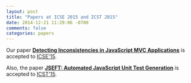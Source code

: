 ```yaml
---
layout: post
title: "Papers at ICSE 2015 and ICST 2015"
date: 2014-12-21 11:29:06 -0700
comments: false
categories: papers
---
```


Our paper [**Detecting Inconsistencies in JavaScript MVC Applications**](/publications/frolin_icse15.html) is accepted to [ICSE'15](http://2015.icse-conferences.org/).

Also, the paper [**JSEFT: Automated JavaScript Unit Test Generation**](/publications/shabnam_icst15.html) is accepted to [ICST'15](http://icst2015.ist.tu-graz.ac.at).

